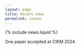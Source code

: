 ```yaml
---
layout: page
title: Recent news
permalink: /news/
---
```


{% include news.liquid %}

One paper accepted at CIKM 2024.
